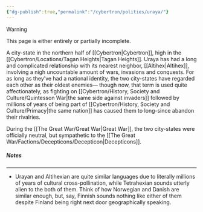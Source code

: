 ```yaml
---
{"dg-publish":true,"permalink":"/cybertron/polities/uraya/"}
---
```

  
>[!warning] 
>This page is either entirely or partially incomplete. 

A city-state in the northern half of [[Cybertron\|Cybertron]], high in the [[Cybertron/Locations/Tagan Heights\|Tagan Heights]]. Uraya has had a long and complicated relationship with its nearest neighbor, [[Altihex\|Altihex]], involving a nigh uncountable amount of wars, invasions and conquests. For as long as they’ve had a national identity, the two city-states have regarded each other as their oldest enemies— though now, that term is used quite affectionately, as fighting on [[Cybertron/History, Society and Culture/Quintesson War\|the same side against invaders]] followed by millions of years of being part of [[Cybertron/History, Society and Culture/Primacy\|the same nation]] has caused them to long-since abandon their rivalries. 

During the [[The Great War/Great War\|Great War]], the two city-states were officially neutral, but sympathetic to the [[The Great War/Factions/Decepticons/Decepticon\|Decepticons]].
##### Notes
---
- Urayan and Altihexian are quite similar languages due to literally millions of years of cultural cross-pollination, while Tetrahexian sounds utterly alien to the both of them. Think of how Norwegian and Danish are similar enough, but, say, Finnish sounds nothing like either of them despite Finland being right next door geographically speaking.
